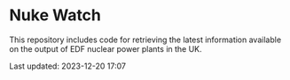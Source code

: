 # Nuke Watch

This repository includes code for retrieving the latest information available on the output of EDF nuclear power plants in the UK.

Last updated: 2023-12-20 17:07